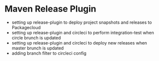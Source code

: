 # Maven Release Plugin

- setting up release-plugin to deploy project snapshots and releases to Packagecloud
- setting up release-plugin and circleci to perform integration-test when circle brunch is updated
- setting up release-plugin and circleci to deploy new releases when master brunch is updated
- adding branch filter to circleci config